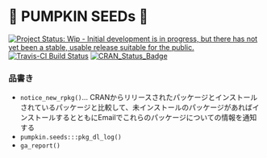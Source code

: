 <!-- README.md is generated from README.Rmd. Please edit that file -->
🎃 PUMPKIN SEEDs 🌱
=================

[![Project Status: Wip - Initial development is in progress, but there has not yet been a stable, usable release suitable for the public.](http://www.repostatus.org/badges/0.1.0/wip.svg)](http://www.repostatus.org/#wip) [![Travis-CI Build Status](https://travis-ci.org/Cucurbitaceae/pumpkin.seeds.svg?branch=master)](https://travis-ci.org/uribo/pumpkin.seeds) [![CRAN\_Status\_Badge](http://www.r-pkg.org/badges/version/pumpkin.seeds)](http://cran.r-project.org/package=pumpkin.seeds)

### 品書き

-   `notice_new_rpkg()`... CRANからリリースされたパッケージとインストールされているパッケージと比較して、未インストールのパッケージがあればインストールするとともにEmailでこれらのパッケージについての情報を通知する
-   `pumpkin.seeds:::pkg_dl_log()`
-   `ga_report()`
